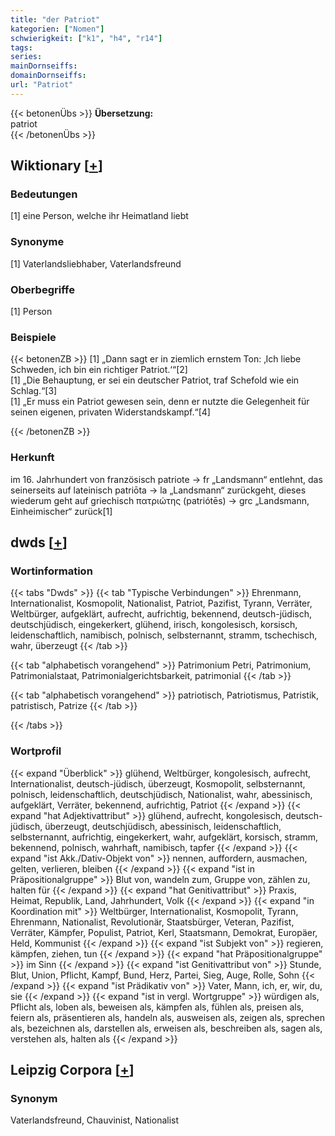```yaml
---
title: "der Patriot"
kategorien: ["Nomen"]
schwierigkeit: ["k1", "h4", "r14"]
tags:
series:
mainDornseiffs:
domainDornseiffs:
url: "Patriot"
---
```


{{< betonenÜbs >}}
**Übersetzung:**  
patriot  
{{< /betonenÜbs >}}

## Wiktionary [[+](https://de.wiktionary.org/wiki/Patriot)]

### Bedeutungen
[1] eine Person, welche ihr Heimatland liebt  

### Synonyme
[1] Vaterlandsliebhaber, Vaterlandsfreund  

### Oberbegriffe
[1] Person  

### Beispiele
{{< betonenZB >}}
[1] „Dann sagt er in ziemlich ernstem Ton: ‚Ich liebe Schweden, ich bin ein richtiger Patriot.‘“[2]  
[1] „Die Behauptung, er sei ein deutscher Patriot, traf Schefold wie ein Schlag.“[3]  
[1] „Er muss ein Patriot gewesen sein, denn er nutzte die Gelegenheit für seinen eigenen, privaten Widerstandskampf.“[4]  

{{< /betonenZB >}}
### Herkunft
im 16. Jahrhundert von französisch patriote → fr „Landsmann“ entlehnt, das seinerseits auf lateinisch patriōta → la „Landsmann“ zurückgeht, dieses wiederum geht auf griechisch πατριώτης (patriótēs) → grc „Landsmann, Einheimischer“ zurück[1]  



## dwds [[+](https://www.dwds.de/wb/Patriot)]

### Wortinformation
{{< tabs "Dwds" >}}
{{< tab "Typische Verbindungen" >}}
Ehrenmann, Internationalist, Kosmopolit, Nationalist, Patriot, Pazifist, Tyrann, Verräter, Weltbürger, aufgeklärt, aufrecht, aufrichtig, bekennend, deutsch-jüdisch, deutschjüdisch, eingekerkert, glühend, irisch, kongolesisch, korsisch, leidenschaftlich, namibisch, polnisch, selbsternannt, stramm, tschechisch, wahr, überzeugt
{{< /tab >}}

{{< tab "alphabetisch vorangehend" >}}
Patrimonium Petri, Patrimonium, Patrimonialstaat, Patrimonialgerichtsbarkeit, patrimonial
{{< /tab >}}

{{< tab "alphabetisch vorangehend" >}}
patriotisch, Patriotismus, Patristik, patristisch, Patrize
{{< /tab >}}

{{< /tabs >}}

### Wortprofil
{{< expand "Überblick" >}} glühend, Weltbürger, kongolesisch, aufrecht, Internationalist, deutsch-jüdisch, überzeugt, Kosmopolit, selbsternannt, polnisch, leidenschaftlich, deutschjüdisch, Nationalist, wahr, abessinisch, aufgeklärt, Verräter, bekennend, aufrichtig, Patriot {{< /expand >}}
{{< expand "hat Adjektivattribut" >}} glühend, aufrecht, kongolesisch, deutsch-jüdisch, überzeugt, deutschjüdisch, abessinisch, leidenschaftlich, selbsternannt, aufrichtig, eingekerkert, wahr, aufgeklärt, korsisch, stramm, bekennend, polnisch, wahrhaft, namibisch, tapfer {{< /expand >}}
{{< expand "ist Akk./Dativ-Objekt von" >}} nennen, auffordern, ausmachen, gelten, verlieren, bleiben {{< /expand >}}
{{< expand "ist in Präpositionalgruppe" >}} Blut von, wandeln zum, Gruppe von, zählen zu, halten für {{< /expand >}}
{{< expand "hat Genitivattribut" >}} Praxis, Heimat, Republik, Land, Jahrhundert, Volk {{< /expand >}}
{{< expand "in Koordination mit" >}} Weltbürger, Internationalist, Kosmopolit, Tyrann, Ehrenmann, Nationalist, Revolutionär, Staatsbürger, Veteran, Pazifist, Verräter, Kämpfer, Populist, Patriot, Kerl, Staatsmann, Demokrat, Europäer, Held, Kommunist {{< /expand >}}
{{< expand "ist Subjekt von" >}} regieren, kämpfen, ziehen, tun {{< /expand >}}
{{< expand "hat Präpositionalgruppe" >}} im Sinn {{< /expand >}}
{{< expand "ist Genitivattribut von" >}} Stunde, Blut, Union, Pflicht, Kampf, Bund, Herz, Partei, Sieg, Auge, Rolle, Sohn {{< /expand >}}
{{< expand "ist Prädikativ von" >}} Vater, Mann, ich, er, wir, du, sie {{< /expand >}}
{{< expand "ist in vergl. Wortgruppe" >}} würdigen als, Pflicht als, loben als, beweisen als, kämpfen als, fühlen als, preisen als, feiern als, präsentieren als, handeln als, ausweisen als, zeigen als, sprechen als, bezeichnen als, darstellen als, erweisen als, beschreiben als, sagen als, verstehen als, halten als {{< /expand >}}

## Leipzig Corpora [[+](https://corpora.uni-leipzig.de/en/res?word=Patriot&corpusId=deu_newscrawl-public_2018)]


### Synonym
Vaterlandsfreund, Chauvinist, Nationalist

